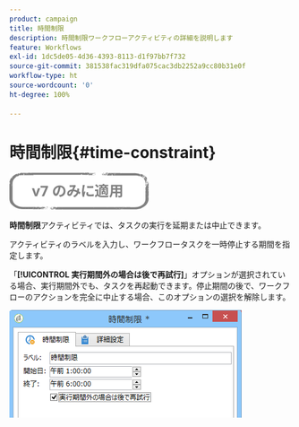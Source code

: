 ```yaml
---
product: campaign
title: 時間制限
description: 時間制限ワークフローアクティビティの詳細を説明します
feature: Workflows
exl-id: 1dc5de05-4d36-4393-8113-d1f97bb7f732
source-git-commit: 381538fac319dfa075cac3db2252a9cc80b31e0f
workflow-type: ht
source-wordcount: '0'
ht-degree: 100%

---
```


# 時間制限{#time-constraint}

![](../../assets/v7-only.svg)

**時間制限**&#x200B;アクティビティでは、タスクの実行を延期または中止できます。

アクティビティのラベルを入力し、ワークフロータスクを一時停止する期間を指定します。

「**[!UICONTROL 実行期間外の場合は後で再試行]**」オプションが選択されている場合、実行期間外でも、タスクを再起動できます。停止期間の後で、ワークフローのアクションを完全に中止する場合、このオプションの選択を解除します。

![](assets/s_user_scheduled_wait.png)

